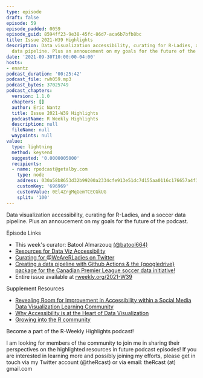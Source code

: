 ```yaml
---
type: episode
draft: false
episode: 59
episode_padded: 0059
episode_guid: 8594ff23-9e38-45fc-86d7-aca6b7bfb8bc
title: Issue 2021-W39 Highlights
description: Data visualization accessibility, curating for R-Ladies, and a soccer
  data pipeline. Plus an annoucement on my goals for the future of the podcast.
date: '2021-09-30T10:00:00-04:00'
hosts:
- enantz
podcast_duration: '00:25:42'
podcast_file: rwh059.mp3
podcast_bytes: 37025749
podcast_chapters:
  version: 1.1.0
  chapters: []
  author: Eric Nantz
  title: Issue 2021-W39 Highlights
  podcastName: R Weekly Highlights
  description: null
  fileName: null
  waypoints: null
value:
  type: lightning
  method: keysend
  suggested: '0.0000005000'
  recipients:
  - name: rpodcast@getalby.com
    type: node
    address: 030a58b8653d32b99200a2334cfe913e51dc7d155aa0116c176657a4f1722677a3
    customKey: '696969'
    customValue: 0El4ZrgMqGemTCECGkUG
    split: '100'
---
```

Data visualization accessibility, curating for R-Ladies, and a soccer data pipeline. Plus an annoucement on my goals for the future of the podcast.

Episode Links

-   This week's curator: Batool Almarzouq <a href="https://twitter.com/batool664" rel="nofollow">(@batool664)</a>
-   <a href="https://silvia.rbind.io/blog/2021-curated-compilations/01-data-viz-a11y/" rel="nofollow">Resources for Data Viz Accessibility</a>
-   <a href="https://www.pipinghotdata.com/posts/2021-09-23-curating-for-wearerladies-on-twitter/" rel="nofollow">Curating for @WeAreRLadies on Twitter</a>
-   <a href="https://ryo-n7.github.io/2021-09-23-CanPL-GoogleDrive-GithubActions-Tutorial/" rel="nofollow">Creating a data pipeline with Github Actions &amp; the {googledrive} package for the Canadian Premier League soccer data initiative!</a>
-   Entire issue available at <a href="https://rweekly.org/2021-W39.html" rel="nofollow">rweekly.org/2021-W39</a>

Supplement Resources

-   <a href="https://silvia.rbind.io/talk/2021-05-04-data-viz-accessibility/" rel="nofollow">Revealing Room for Improvement in Accessibility within a Social Media Data Visualization Learning Community</a>
-   <a href="https://medium.com/nightingale/accessibility-is-at-the-heart-of-data-visualization-64a38d6c505b" rel="nofollow">Why Accessibility is at the Heart of Data Visualization</a>
-   <a href="https://www.youtube.com/watch?v=ozkJkiYxHGU" rel="nofollow">Growing into the R community</a>

Become a part of the R-Weekly Highlights podcast!

I am looking for members of the community to join me in sharing their perspectives on the highlighted resources in future podcast episodes! If you are interested in learning more and possibly joining my efforts, please get in touch via my Twitter account (@theRcast) or via email: theRcast (at) gmail.com
